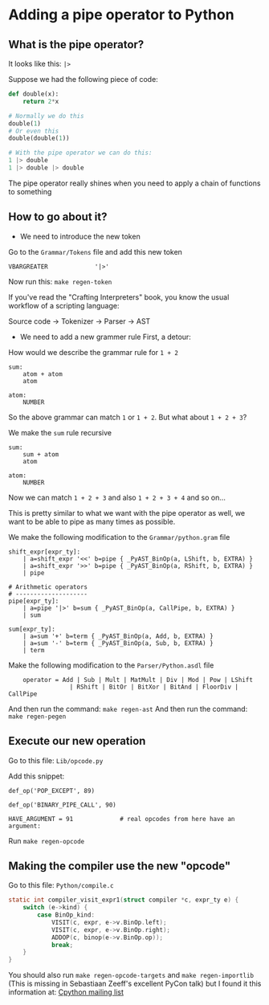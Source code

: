 # Adding a pipe operator to Python

## What is the pipe operator?
It looks like this: `|>`

Suppose we had the following piece of code:
```python
def double(x):
    return 2*x

# Normally we do this
double(1)
# Or even this
double(double(1))

# With the pipe operator we can do this:
1 |> double
1 |> double |> double
```

The pipe operator really shines when you need to apply a chain of functions
to something

## How to go about it?
* We need to introduce the new token

Go to the `Grammar/Tokens` file and add this new token
```
VBARGREATER             '|>'
```

Now run this: `make regen-token`


If you've read the "Crafting Interpreters" book, you know the usual workflow of
a scripting language:

Source code -> Tokenizer -> Parser -> AST 

* We need to add a new grammer rule
First, a detour:

How would we describe the grammar rule for `1 + 2`
```
sum:
    atom + atom
    atom

atom:
    NUMBER
```
So the above grammar can match `1` or `1 + 2`. But what about `1 + 2 + 3`?

We make the `sum` rule recursive
```
sum:
    sum + atom
    atom

atom:
    NUMBER
```
Now we can match `1 + 2 + 3` and also `1 + 2 + 3 + 4` and so on...

This is pretty similar to what we want with the pipe operator as well, we want to
be able to pipe as many times as possible.

We make the following modification to the `Grammar/python.gram` file
```
shift_expr[expr_ty]:
    | a=shift_expr '<<' b=pipe { _PyAST_BinOp(a, LShift, b, EXTRA) }
    | a=shift_expr '>>' b=pipe { _PyAST_BinOp(a, RShift, b, EXTRA) }
    | pipe

# Arithmetic operators
# --------------------
pipe[expr_ty]:
    | a=pipe '|>' b=sum { _PyAST_BinOp(a, CallPipe, b, EXTRA) }
    | sum

sum[expr_ty]:
    | a=sum '+' b=term { _PyAST_BinOp(a, Add, b, EXTRA) }
    | a=sum '-' b=term { _PyAST_BinOp(a, Sub, b, EXTRA) }
    | term
```

Make the following modification to the `Parser/Python.asdl` file
```
    operator = Add | Sub | Mult | MatMult | Div | Mod | Pow | LShift
                 | RShift | BitOr | BitXor | BitAnd | FloorDiv | CallPipe
```

And then run the command: `make regen-ast`
And then run the command: `make regen-pegen`

## Execute our new operation
Go to this file: `Lib/opcode.py`

Add this snippet:
```
def_op('POP_EXCEPT', 89)

def_op('BINARY_PIPE_CALL', 90)

HAVE_ARGUMENT = 91             # real opcodes from here have an argument:
```

Run `make regen-opcode`

## Making the compiler use the new "opcode"
Go to this file: `Python/compile.c`
```c
static int compiler_visit_expr1(struct compiler *c, expr_ty e) {
    switch (e->kind) {
        case BinOp_kind:
            VISIT(c, expr, e->v.BinOp.left);
            VISIT(c, expr, e->v.BinOp.right);
            ADDOP(c, binop(e->v.BinOp.op));
            break;
    }
}
```

You should also run `make regen-opcode-targets` and `make regen-importlib` (This is
missing in Sebastiaan Zeeff's excellent PyCon talk) but I found it this information at:
[Cpython mailing list](https://discuss.python.org/t/removing-the-load-closure-opcode/28154)